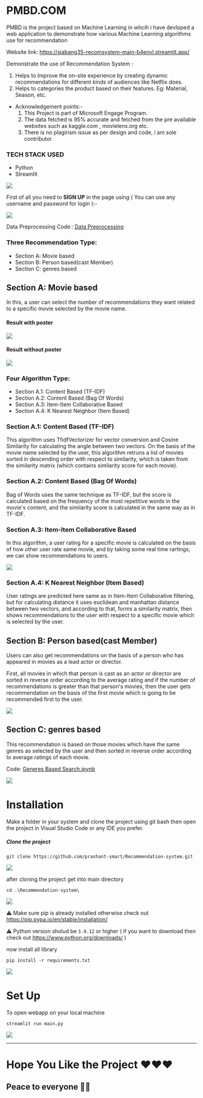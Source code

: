 # PMBD.COM
PMBD is the project based on Machine Learning in whcih i have devloped a web application to demonstrate how various Machine Learning algorithms use for recommendation

Website link: https://siabang35-recomsystem-main-b4envl.streamlit.app/

Demonstrate the use of Recommendation System :
  1. Helps to Improve the on-site experience by creating dynamic recommendations for different kinds of audiences like Netflix does.
  2. Helps to categories the product based on their features. Eg: Material, Season, etc.

* Acknowledgement points:-
  1. This Project is part of Microsoft Engage Program.
  2. The data fetched is 95% accurate and fetched from the pre available websites such as kaggle.com , movielens.org etc.
  3. There is no plagirism issue as per design and code, i am sole contributor 

### TECH STACK USED
* Python
* Streamlit



<img src="./assets/images/homepage.png">


First of all you need to **SIGN UP** in the page using ( You can use any username and password for login ):- 
  
   <img src="./assets/images/sign_up_page.png">
   
  
  
Data Preprocessing Code : <a href="https://github.com/prashant-smart/recommendation-system-notebook/blob/main/data_preprocessing.ipynb">Data Preprocessing</a>
  
  
  


### Three Recommendation Type:
<ul>
  <li>Section A: Movie based</li>
  <li>Section B: Person based(cast Member)</li>
  <li>Section C: genres based</li>
</ul>

## Section A: Movie based

In this, a user can select the number of recommendations they want related to a specific movie selected by the movie name.

#### Result with poster

<img src="./assets/images/search_result.png">

#### Result without poster

<img src="./assets/images/with out poster result.png">



### Four Algorithm Type:
<ul>
  <li>Section A.1: Content Based (TF-IDF)</li>
  <li>Section A.2: Content Based (Bag Of Words)</li>
  <li>Section A.3: Item-Item Collaborative Based</li>
  <li>Section A.4: K Nearest Neighbor (Item Based)</li>
</ul>



### Section A.1: Content Based (TF-IDF)

This algorithm uses TfidfVectorizer for vector conversion and Cosine Similarity for calculating the angle between two vectors. On the basis of the movie name selected by the user, this algorithm retruns a list of movies sorted in descending order with respect to similarity, which is taken from the similarity matrix (which contains similarity score for each movie).


### Section A.2: Content Based (Bag Of Words)

Bag of Words uses the same technique as TF-IDF, but the score is calculated based on the frequency of the most repetitive words in the movie's content, and the similarity score is calculated in the same way as in TF-IDF.


### Section A.3: Item-Item Collaborative Based

In this algorithm, a user rating for a specific movie is calculated on the basis of how other user rate same movie, and by taking some real time rartings, we can show recommendations to users.

<img src="./assets/images/item-item collaborative filtering.png">


### Section A.4: K Nearest Neighbor (Item Based)

User ratings are predicted here same as in Item-Item Collaborative filtering, but for calculating distance it uses euclidean and manhattan distance between two vectors, and according to that, forms a similarity matrix, then shows recommendations to the user with respect to a specific movie which is selected by the user.




## Section B: Person based(cast Member)

Users can also get recommendations on the basis of a person who has appeared in movies as a lead actor or director.

First, all movies in which that person is cast as an actor or director are sorted in reverse order according to the average rating and if the number of recommendations is greater than that person's movies, then the user gets recommendation on the basis of the first movie which is going to be recommended first to the user.

<img src="./assets/images/person_based_filtering_homepage.png">




## Section C: genres based

This recommendation is based on those movies which have the same genres as selected by the user and then sorted in reverse order according to average ratings of each movie.

Code: <a href="https://github.com/prashant-smart/recommendation-system-notebook/blob/main/generes_based_search.ipynb">Generes Based Search.ipynb</a>

<img src="./assets/images/genres based filtering home page.png">

# Installation

 Make a folder in your system and clone the project using git bash then open the project in Visual Studio Code or any IDE you prefer.

##### Clone the project 
  ```
  git clone https://github.com/prashant-smart/Recommendation-system.git

  ```

  <img src="./assets/images/clone_statment.png">

after cloning the project get into main directory

  `cd .\Recommendation-system\`

  <img src="./assets/images/main_directory.png">


 ⚠️ Make sure pip is already installed otherwise check out https://pip.pypa.io/en/stable/installation/
  
 ⚠️ Python version sholud be `3.9.12` or higher ( if you want to download then check out https://www.python.org/downloads/ )
  
  
now install all library

`pip install -r requirements.txt`

<img src="./assets/images/Requirements_txt.png">



# Set Up

To open webapp on your local machine

`streamlit run main.py`

<img src="./assets/images/streamlit_run_command.png">

--------------------
# Hope You Like the Project ❤️❤️❤️



## Peace to everyone 🙏🏻

